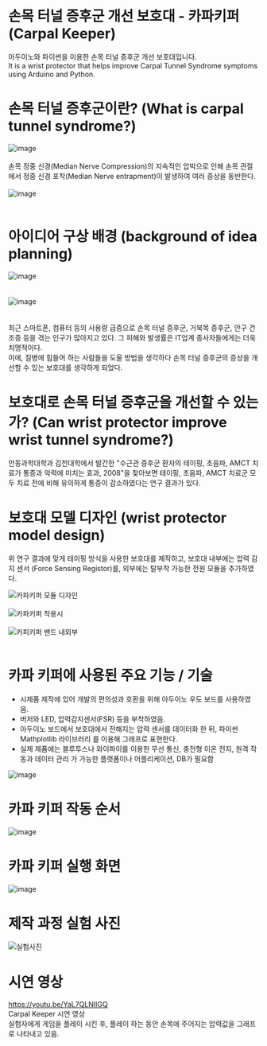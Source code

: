 # 손목 터널 증후군 개선 보호대 - 카파키퍼 (Carpal Keeper)
아두이노와 파이썬을 이용한 손목 터널 증후군 개선 보호대입니다.
<br>
It is a wrist protector that helps improve Carpal Tunnel Syndrome symptoms using Arduino and Python.



# 손목 터널 증후군이란? (What is carpal tunnel syndrome?)

![image](https://user-images.githubusercontent.com/72370701/159734842-32304d24-5549-442d-af3f-5a6c6f45e621.png)
<br>
<br>
손목 정중 신경(Median Nerve Compression)의 지속적인 압박으로 인해 손목 관절에서 정중 신경 포착(Median Nerve entrapment)이 발생하여 여러 증상을 동반한다.
<br>
<br>
![image](https://user-images.githubusercontent.com/72370701/159735130-748cf609-db86-44bb-b69f-5e4266feeb5c.png)
<br>
<br>



# 아이디어 구상 배경 (background of idea planning)

![image](https://user-images.githubusercontent.com/72370701/159734272-2e416d38-dc03-4b34-b12c-cb800c1bf9b5.png)
<br>
<br>
<br>
![image](https://user-images.githubusercontent.com/72370701/159734283-348160ed-f9bc-4876-8ab4-aeabf3781ead.png)
<br>
<br>
<br>
최근 스마트폰, 컴퓨터 등의 사용량 급증으로 손목 터널 증후군, 거북목 증후군, 안구 건조증 등을 겪는 인구가 많아지고 있다. 그 피해와 발생률은 IT업계 종사자들에게는 더욱 치명적이다.<br>
이에, 질병에 힘들어 하는 사람들을 도울 방법을 생각하다 손목 터널 증후군의 증상을 개선할 수 있는 보호대를 생각하게 되었다.



# 보호대로 손목 터널 증후군을 개선할 수 있는가? (Can wrist protector improve wrist tunnel syndrome?)

안동과학대학과 김천대학에서 발간한 "수근관 증후군 환자의 테이핑, 초음파, AMCT 치료가 통증과 악력에 미치는 효과, 2008"을 찾아보면 테이핑, 초음파, AMCT 치료군 모두 치료 전에 비해 유의하게 통증이 감소하였다는 연구 결과가 있다.


# 보호대 모델 디자인 (wrist protector model design)
위 연구 결과에 맞게 테이핑 방식을 사용한 보호대를 제작하고, 보호대 내부에는 압력 감지 센서 (Force Sensing Registor)를, 외부에는 탈부착 가능한 전원 모듈을 추가하였다.

![카파키퍼 모듈 디자인](https://user-images.githubusercontent.com/72370701/159736972-e842abda-ed24-4c60-b55f-ebf4f4b25aa0.png)
<br>
<br>
![카파키퍼 착용시](https://user-images.githubusercontent.com/72370701/159736988-29b254a5-904c-48e9-a4d9-55025ea4f877.png)
<br>
<br>
![카피키퍼 밴드 내외부](https://user-images.githubusercontent.com/72370701/159737000-438a0415-301c-45db-8918-2ad741fe98f1.png)
<br>
<br>

# 카파 키퍼에 사용된 주요 기능 / 기술
- 시제품 제작에 있어 개발의 편의성과 호환을 위해 아두이노 우도 보드를 사용하였음.
- 버저와 LED, 압력감지센서(FSR) 등을 부착하였음.
- 아두이노 보드에서 보호대에서 전해지는 압력 센서를 데이터화 한 뒤, 파이썬 Mathplotlib 라이브러리   를 이용해 그래프로 표현한다.
- 실제 제품에는 블루투스나 와이파이를 이용한 무선 통신, 충전형 이온 전지, 원격 작동과 데이터 관리   가 가능한 플랫폼이나 어플리케이션, DB가 필요함


![image](https://user-images.githubusercontent.com/72370701/159737754-920b8523-8c25-4199-9fc6-2fceddcbf9b1.png)


# 카파 키퍼 작동 순서
![image](https://user-images.githubusercontent.com/72370701/159737842-c51e7259-6205-4644-89c4-f51602840cba.png)


# 카파 키퍼 실행 화면
![image](https://user-images.githubusercontent.com/72370701/159737885-75332d82-3cac-4a9a-ba9a-314a79cdd5e9.png)


# 제작 과정 실험 사진
![실험사진](https://user-images.githubusercontent.com/72370701/159738709-83b5dd88-60e2-4567-a83f-970c26d0318c.jpg)


# 시연 영상
https://youtu.be/YaL7QLNlIGQ<br>
Carpal Keeper 시연 영상<br>
실험자에게 게임을 플레이 시킨 후, 플레이 하는 동안 손목에 주어지는 압력값을 그래프로 나타내고 있음.
